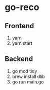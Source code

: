 # go-reco

## Frontend
1. yarn
2. yarn start

## Backend
1. go mod tidy
2. brew install dlib
3. go run main.go
